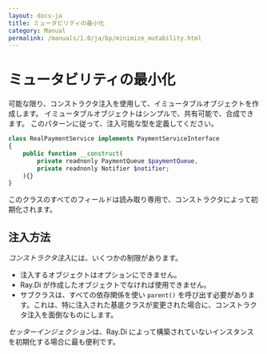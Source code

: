 ```yaml
---
layout: docs-ja
title: ミュータビリティの最小化
category: Manual
permalink: /manuals/1.0/ja/bp/minimize_mutability.html
---
```

# ミュータビリティの最小化

可能な限り、コンストラクタ注入を使用して、イミュータブルオブジェクトを作成します。
イミュータブルオブジェクトはシンプルで、共有可能で、合成できます。
このパターンに従って、注入可能な型を定義してください。

```php
class RealPaymentService implements PaymentServiceInterface
{
    public function __construct(
        private readnonly PaymentQueue $paymentQueue,
        private readnonly Notifier $notifier;
    ){}
}
```

このクラスのすべてのフィールドは読み取り専用で、コンストラクタによって初期化されます。

## 注入方法

*コンストラクタ注入*には、いくつかの制限があります。

* 注入するオブジェクトはオプションにできません。
* Ray.Di が作成したオブジェクトでなければ使用できません。
* サブクラスは、すべての依存関係を使い `parent()` を呼び出す必要があります。これは、特に注入された基底クラスが変更された場合に、コンストラクタ注入を面倒なものにします。

*セッターインジェクション*は、Ray.Di によって構築されていないインスタンスを初期化する場合に最も便利です。
